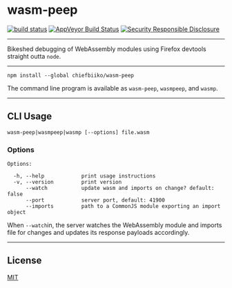 # wasm-peep

[![build status](http://img.shields.io/travis/chiefbiiko/wasm-peep.svg?style=flat)](http://travis-ci.org/chiefbiiko/wasm-peep) [![AppVeyor Build Status](https://ci.appveyor.com/api/projects/status/github/chiefbiiko/wasm-peep?branch=master&svg=true)](https://ci.appveyor.com/project/chiefbiiko/wasm-peep) [![Security Responsible Disclosure](https://img.shields.io/badge/Security-Responsible%20Disclosure-yellow.svg)](./security.md)

***

Bikeshed debugging of WebAssembly modules using Firefox devtools straight outta `node`.

***

```
npm install --global chiefbiiko/wasm-peep
```

The command line program is available as `wasm-peep`, `wasmpeep`, and `wasmp`.

***

## CLI Usage

```
wasm-peep|wasmpeep|wasmp [--options] file.wasm
```

### Options

```
Options:

  -h, --help            print usage instructions
  -v, --version         print version
      --watch           update wasm and imports on change? default: false
      --port            server port, default: 41900
      --imports         path to a CommonJS module exporting an import object
```

When `--watch`in, the server watches the WebAssembly module and imports file for changes and updates its response payloads accordingly.

***

## License

[MIT](./license.md)
